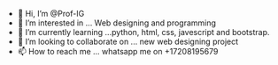 - 👋 Hi, I’m @Prof-IG
- 👀 I’m interested in ... Web designing and programming
- 🌱 I’m currently learning ...python, html, css, javescript and bootstrap.
- 💞️ I’m looking to collaborate on ... new web designing project
- 📫 How to reach me ... whatsapp me on +17208195679

<!---
Prof-IG/Prof-IG is a ✨ special ✨ repository because its `README.md` (this file) appears on your GitHub profile.
You can click the Preview link to take a look at your changes.
--->
